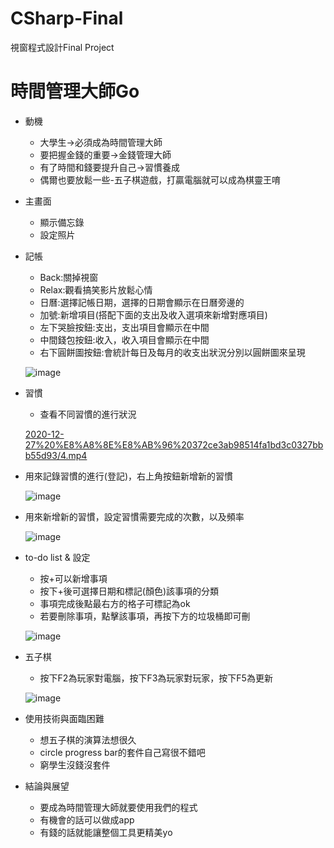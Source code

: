 # CSharp-Final
視窗程式設計Final Project
# 時間管理大師Go

- 動機

  - 大學生→必須成為時間管理大師
  - 要把握金錢的重要→金錢管理大師
  - 有了時間和錢要提升自己→習慣養成
  - 偶爾也要放鬆一些-五子棋遊戲，打贏電腦就可以成為棋靈王唷

- 主畫面

  - 顯示備忘錄
  - 設定照片

- 記帳

  - Back:關掉視窗
  - Relax:觀看搞笑影片放鬆心情
  - 日曆:選擇記帳日期，選擇的日期會顯示在日曆旁邊的
  - 加號:新增項目(搭配下面的支出及收入選項來新增對應項目)
  - 左下哭臉按鈕:支出，支出項目會顯示在中間
  - 中間錢包按鈕:收入，收入項目會顯示在中間
  - 右下圓餅圖按鈕:會統計每日及每月的收支出狀況分別以圓餅圖來呈現

  ![image](https://s3.us-west-2.amazonaws.com/secure.notion-static.com/71de9d09-3b7c-438d-9996-8583ae5f20f6/Untitled.png?X-Amz-Algorithm=AWS4-HMAC-SHA256&X-Amz-Content-Sha256=UNSIGNED-PAYLOAD&X-Amz-Credential=AKIAT73L2G45EIPT3X45%2F20221114%2Fus-west-2%2Fs3%2Faws4_request&X-Amz-Date=20221114T045645Z&X-Amz-Expires=86400&X-Amz-Signature=8a3d60051489dfc88f89b4156e6c4106f03fd2dd709ef1aa0f55557a4109ea9b&X-Amz-SignedHeaders=host&response-content-disposition=filename%3D%22Untitled.png%22&x-id=GetObject)
- 習慣

  - 查看不同習慣的進行狀況

  [2020-12-27%20%E8%A8%8E%E8%AB%96%20372ce3ab98514fa1bd3c0327bbb55d93/4.mp4](2020-12-27%20%E8%A8%8E%E8%AB%96%20372ce3ab98514fa1bd3c0327bbb55d93/4.mp4)

- 用來記錄習慣的進行(登記)，右上角按鈕新增新的習慣

  ![image](https://s3.us-west-2.amazonaws.com/secure.notion-static.com/6ed6dc9b-b12a-482d-947a-b57db71f6f0e/.png?X-Amz-Algorithm=AWS4-HMAC-SHA256&X-Amz-Content-Sha256=UNSIGNED-PAYLOAD&X-Amz-Credential=AKIAT73L2G45EIPT3X45%2F20221114%2Fus-west-2%2Fs3%2Faws4_request&X-Amz-Date=20221114T045906Z&X-Amz-Expires=86400&X-Amz-Signature=99949789ca08fdd192023204557435581b04f40696afc34b89bacf7b996493ce&X-Amz-SignedHeaders=host&response-content-disposition=filename%3D%22.png%22&x-id=GetObject)
- 用來新增新的習慣，設定習慣需要完成的次數，以及頻率

  ![image](https://s3.us-west-2.amazonaws.com/secure.notion-static.com/6d9ccca1-48e2-43e7-af81-31d27ec86f21/.png?X-Amz-Algorithm=AWS4-HMAC-SHA256&X-Amz-Content-Sha256=UNSIGNED-PAYLOAD&X-Amz-Credential=AKIAT73L2G45EIPT3X45%2F20221114%2Fus-west-2%2Fs3%2Faws4_request&X-Amz-Date=20221114T045948Z&X-Amz-Expires=86400&X-Amz-Signature=8a8ebd8293b8ba4171f6e47f6bcf878b4a444beedb1aaf7823c55471ba683280&X-Amz-SignedHeaders=host&response-content-disposition=filename%3D%22.png%22&x-id=GetObject)

- to-do list & 設定

  - 按+可以新增事項
  - 按下+後可選擇日期和標記(顏色)該事項的分類
  - 事項完成後點最右方的格子可標記為ok
  - 若要刪除事項，點擊該事項，再按下方的垃圾桶即可刪

  ![image](https://s3.us-west-2.amazonaws.com/secure.notion-static.com/70424996-9ae1-4790-92e9-6d396b9f228f/to-do_list.png?X-Amz-Algorithm=AWS4-HMAC-SHA256&X-Amz-Content-Sha256=UNSIGNED-PAYLOAD&X-Amz-Credential=AKIAT73L2G45EIPT3X45%2F20221114%2Fus-west-2%2Fs3%2Faws4_request&X-Amz-Date=20221114T050131Z&X-Amz-Expires=86400&X-Amz-Signature=33105a1c7d97514a397c51d0cfd6fdbd1824623a01940337d89924ebb897d2fd&X-Amz-SignedHeaders=host&response-content-disposition=filename%3D%22to-do_list.png%22&x-id=GetObject)
- 五子棋

  - 按下F2為玩家對電腦，按下F3為玩家對玩家，按下F5為更新

  ![image](https://s3.us-west-2.amazonaws.com/secure.notion-static.com/80e26f03-4d47-45a6-b2a2-bb352d6e5ac4/.png?X-Amz-Algorithm=AWS4-HMAC-SHA256&X-Amz-Content-Sha256=UNSIGNED-PAYLOAD&X-Amz-Credential=AKIAT73L2G45EIPT3X45%2F20221114%2Fus-west-2%2Fs3%2Faws4_request&X-Amz-Date=20221114T050230Z&X-Amz-Expires=86400&X-Amz-Signature=8bb0a565239801d7a36b9babd77cb79b5f28e73e99e3bec27a862d28532bd548&X-Amz-SignedHeaders=host&response-content-disposition=filename%3D%22.png%22&x-id=GetObject)
- 使用技術與面臨困難

  - 想五子棋的演算法想很久
  - circle progress bar的套件自己寫很不錯吧
  - 窮學生沒錢沒套件

- 結論與展望

  - 要成為時間管理大師就要使用我們的程式
  - 有機會的話可以做成app
  - 有錢的話就能讓整個工具更精美yo

